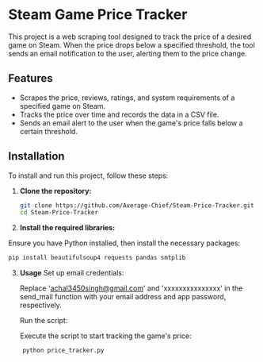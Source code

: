 # Steam Game Price Tracker

This project is a web scraping tool designed to track the price of a desired game on Steam. When the price drops below a specified threshold, the tool sends an email notification to the user, alerting them to the price change.

## Features

- Scrapes the price, reviews, ratings, and system requirements of a specified game on Steam.
- Tracks the price over time and records the data in a CSV file.
- Sends an email alert to the user when the game's price falls below a certain threshold.

## Installation

To install and run this project, follow these steps:

1. **Clone the repository:**

   ```bash
   git clone https://github.com/Average-Chief/Steam-Price-Tracker.git
   cd Steam-Price-Tracker
   ```
2. **Install the required libraries:**

Ensure you have Python installed, then install the necessary packages:

  ```bash
  pip install beautifulsoup4 requests pandas smtplib
  ```

3. **Usage**
   Set up email credentials:

   Replace 'achal3450singh@gmail.com' and 'xxxxxxxxxxxxxxx' in the send_mail function with your email address and app password, respectively.

    Run the script:

    Execute the script to start tracking the game's price:

  ```bash
      python price_tracker.py
  ```
